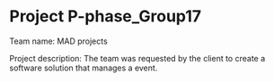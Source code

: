 # Project P-phase_Group17

Team name: MAD projects

Project description: The team was requested by the client to create a software
solution that manages a event.
